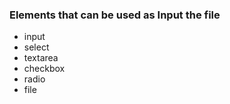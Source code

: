 ### Elements that can be used as Input the file

* input
* select
* textarea
* checkbox
* radio
* file
